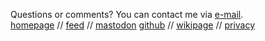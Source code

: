 <span>Questions or comments? You can contact me via <a href="mailto:mail@nihars.com">e-mail</a>.</span>
<br>
<a href="/">homepage</a> //
<a href="/rss.xml">feed</a> //
<a rel="me" href="https://fosstodon.org/@nihar">mastodon</a>
<a href="https://github.com/niharokz">github</a> //
<a href="/wiki.html">wikipage</a> //
<a href="/privacy.html">privacy</a>
